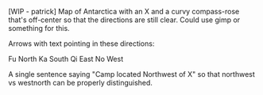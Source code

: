 [WIP - patrick]
Map of Antarctica with an X and a curvy compass-rose that's off-center so that the directions are still clear. Could use gimp or something for this.

Arrows with text pointing in these directions:

Fu  North
Ka  South
Qi  East
No  West

A single sentence saying "Camp located Northwest of X" so that northwest vs westnorth can be properly distinguished.